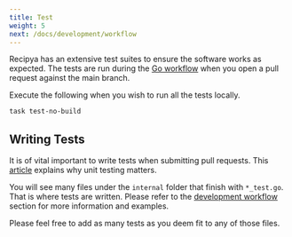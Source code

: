 ```yaml
---
title: Test
weight: 5
next: /docs/development/workflow
---
```


Recipya has an extensive test suites to ensure the software works as expected. 
The tests are run during the [Go workflow](https://github.com/reaper47/recipya/blob/main/.github/workflows/go.yml)
when you open a pull request against the main branch.

Execute the following when you wish to run all the tests locally.

```bash
task test-no-build
```

## Writing Tests

It is of vital important to write tests when submitting pull requests. This 
[article](https://www.codemag.com/Article/1901071/10-Reasons-Why-Unit-Testing-Matters) explains why 
unit testing matters.

You will see many files under the `internal` folder that finish with `*_test.go`. That is where tests are written.
Please refer to the [development workflow](/guide/docs/development/workflow) section for more information and examples.

Please feel free to add as many tests as you deem fit to any of those files.
